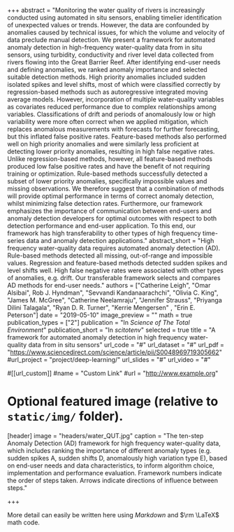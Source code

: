 +++
abstract = "Monitoring the water quality of rivers is increasingly conducted using automated in situ sensors, enabling timelier identification of unexpected values or trends. However, the data are confounded by anomalies caused by technical issues, for which the volume and velocity of data preclude manual detection. We present a framework for automated anomaly detection in high-frequency water-quality data from in situ sensors, using turbidity, conductivity and river level data collected from rivers flowing into the Great Barrier Reef. After identifying end-user needs and defining anomalies, we ranked anomaly importance and selected suitable detection methods. High priority anomalies included sudden isolated spikes and level shifts, most of which were classified correctly by regression-based methods such as autoregressive integrated moving average models. However, incorporation of multiple water-quality variables as covariates reduced performance due to complex relationships among variables. Classifications of drift and periods of anomalously low or high variability were more often correct when we applied mitigation, which replaces anomalous measurements with forecasts for further forecasting, but this inflated false positive rates. Feature-based methods also performed well on high priority anomalies and were similarly less proficient at detecting lower priority anomalies, resulting in high false negative rates. Unlike regression-based methods, however, all feature-based methods produced low false positive rates and have the benefit of not requiring training or optimization. Rule-based methods successfully detected a subset of lower priority anomalies, specifically impossible values and missing observations. We therefore suggest that a combination of methods will provide optimal performance in terms of correct anomaly detection, whilst minimizing false detection rates. Furthermore, our framework emphasizes the importance of communication between end-users and anomaly detection developers for optimal outcomes with respect to both detection performance and end-user application. To this end, our framework has high transferability to other types of high frequency time-series data and anomaly detection applications."
abstract_short = "High frequency water-quality data requires automated anomaly detection (AD). Rule-based methods detected all missing, out-of-range and impossible values. Regression and feature-based methods detected sudden spikes and level shifts well.
High false negative rates were associated with other types of anomalies, e.g. drift.
Our transferable framework selects and compares AD methods for end-user needs."
authors = ["Catherine Leigh", "Omar Alsibai", Rob J. Hyndman", "Sevvandi Kandanaarachchi", "Olivia C. King", "James M. McGree", "Catherine Neelamraju", "Jennifer Strauss", "Priyanga Dilini Talagala", "Ryan D. R. Turner", "Kerrie Mengersen" , "Erin E. Peterson"]
date = "2019-05-10"
image_preview = ""
math = true
publication_types = ["2"]
publication = "In *Science of The Total Environment*"
publication_short = "In *scitotenv*"
selected = true
title = "A framework for automated anomaly detection in high frequency water-quality data from in situ sensors"
url_code = "#"
url_dataset = "#"
url_pdf = "https://www.sciencedirect.com/science/article/pii/S0048969719305662"
#url_project = "project/deep-learning/"
url_slides = "#"
url_video = "#"

#[[url_custom]]
#name = "Custom Link"
#url = "http://www.example.org"

# Optional featured image (relative to `static/img/` folder).
[header]
image = "headers/water_QUT.jpg"
caption = "The ten-step Anomaly Detection (AD) framework for high frequency water-quality data, which includes ranking the importance of different anomaly types (e.g. sudden spikes A, sudden shifts D, anomalously high variation type E), based on end-user needs and data characteristics, to inform algorithm choice, implementation and performance evaluation. Framework numbers indicate the order of steps taken. Arrows indicate directions of influence between steps."

+++

More detail can easily be written here using *Markdown* and $\rm \LaTeX$ math code.
